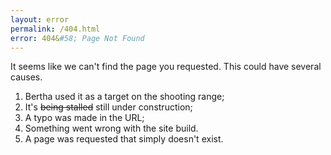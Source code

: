 ```yaml
---
layout: error
permalink: /404.html
error: 404&#58; Page Not Found
---
```


It seems like we can't find the page you requested. This could have several causes.

1. Bertha used it as a target on the shooting range;
2. It's ~~being stalled~~ still under construction;
3. A typo was made in the URL;
4. Something went wrong with the site build.
5. A page was requested that simply doesn't exist.
